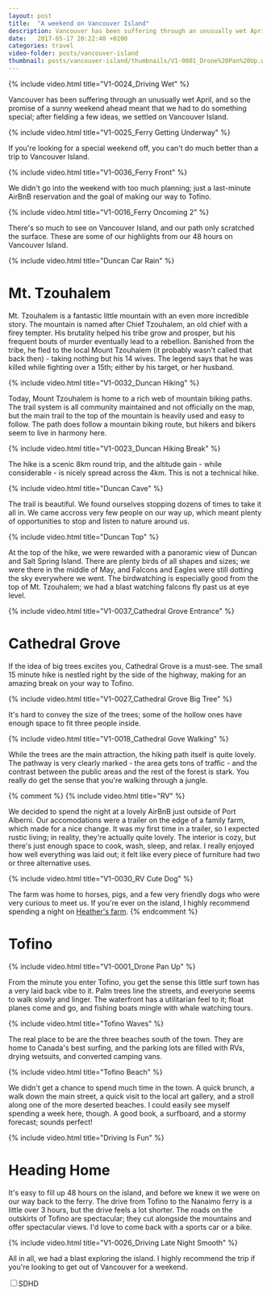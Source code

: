 ```yaml
---
layout: post
title:  "A weekend on Vancouver Island"
description: Vancouver has been suffering through an unusually wet April, and so the promise of a sunny weekend ahead meant that we had to do something special; after fielding a few ideas, we settled on Vancouver Island.
date:   2017-05-17 20:22:40 +0100
categories: travel
video-folder: posts/vancouver-island
thumbnail: posts/vancouver-island/thumbnails/V1-0001_Drone%20Pan%20Up.webmhd.mp4.png
---
```


{% include video.html title="V1-0024_Driving Wet" %}

Vancouver has been suffering through an unusually wet April, and so the promise of a sunny weekend ahead meant that we had to do something special; after fielding a few ideas, we settled on Vancouver Island.

{% include video.html title="V1-0025_Ferry Getting Underway" %}

If you're looking for a special weekend off, you can't do much better than a trip to Vancouver Island.

{% include video.html title="V1-0036_Ferry Front" %}

We didn't go into the weekend with too much planning; just a last-minute AirBnB reservation and the goal of making our way to Tofino.

{% include video.html title="V1-0016_Ferry Oncoming 2" %}

There's so much to see on Vancouver Island, and our path only scratched the surface. These are some of our highlights from our 48 hours on Vancouver Island.

{% include video.html title="Duncan Car Rain" %}

# Mt. Tzouhalem

Mt. Tzouhalem is a fantastic little mountain with an even more incredible story. The mountain is named after Chief Tzouhalem, an old chief with a firey tempter. His brutality helped his tribe grow and prosper, but his frequent bouts of murder eventually lead to a rebellion. Banished from the tribe, he fled to the local Mount Tzouhalem (it probably wasn't called that back then) - taking nothing but his 14 wives. The legend says that he was killed while fighting over a 15th; either by his target, or her husband.

{% include video.html title="V1-0032_Duncan Hiking" %}

Today, Mount Tzouhalem is home to a rich web of mountain biking paths. The trail system is all community maintained and not officially on the map, but the main trail to the top of the mountain is heavily used and easy to follow. The path does follow a mountain biking route, but hikers and bikers seem to live in harmony here.

{% include video.html title="V1-0023_Duncan Hiking Break" %}

The hike is a scenic 8km round trip, and the altitude gain - while considerable - is nicely spread across the 4km. This is not a technical hike.

{% include video.html title="Duncan Cave" %}

The trail is beautiful. We found ourselves stopping dozens of times to take it all in. We came accross very few people on our way up, which meant plenty of opportunities to stop and listen to nature around us.

{% include video.html title="Duncan Top" %}

At the top of the hike, we were rewarded with a panoramic view of Duncan and Salt Spring Island. There are plenty birds of all shapes and sizes; we were there in the middle of May, and Falcons and Eagles were still dotting the sky everywhere we went. The birdwatching is especially good from the top of Mt. Tzouhalem; we had a blast watching falcons fly past us at eye level.

{% include video.html title="V1-0037_Cathedral Grove Entrance" %}

# Cathedral Grove

If the idea of big trees excites you, Cathedral Grove is a must-see. The small 15 minute hike is nestled right by the side of the highway, making for an amazing break on your way to Tofino.

{% include video.html title="V1-0027_Cathedral Grove Big Tree" %}

It's hard to convey the size of the trees; some of the hollow ones have enough space to fit three people inside.

{% include video.html title="V1-0018_Cathedral Gove Walking" %}

While the trees are the main attraction, the hiking path itself is quite lovely. The pathway is very clearly marked - the area gets tons of traffic - and the contrast between the public areas and the rest of the forest is stark. You really do get the sense that you're walking through a jungle.

{% comment %}
{% include video.html title="RV" %}

We decided to spend the night at a lovely AirBnB just outside of Port Alberni. Our accomodations were a trailer on the edge of a family farm, which made for a nice change. It was my first time in a trailer, so I expected rustic living; in reality, they're actually quite lovely. The interior is cozy, but there's just enough space to cook, wash, sleep, and relax. I really enjoyed how well everything was laid out; it felt like every piece of furniture had two or three alternative uses.

{% include video.html title="V1-0030_RV Cute Dog" %}

The farm was home to horses, pigs, and a few very friendly dogs who were very curious to meet us. If you're ever on the island, I highly recommend spending a night on [Heather's farm](https://www.airbnb.ca/rooms/7678613).
{% endcomment %}

# Tofino

{% include video.html title="V1-0001_Drone Pan Up" %}

From the minute you enter Tofino, you get the sense this little surf town has a very laid back vibe to it. Palm trees line the streets, and everyone seems to walk slowly and linger. The waterfront has a utilitarian feel to it; float planes come and go, and fishing boats mingle with whale watching tours.

{% include video.html title="Tofino Waves" %}

The real place to be are the three beaches south of the town. They are home to Canada's best surfing, and the parking lots are filled with RVs, drying wetsuits, and converted camping vans.

{% include video.html title="Tofino Beach" %}

We didn't get a chance to spend much time in the town. A quick brunch, a walk down the main street, a quick visit to the local art gallery, and a stroll along one of the more deserted beaches. I could easily see myself spending a week here, though. A good book, a surfboard, and a stormy forecast; sounds perfect!

{% include video.html title="Driving Is Fun" %}

# Heading Home

It's easy to fill up 48 hours on the island, and before we knew it we were on our way back to the ferry. The drive from Tofino to the Nanaimo ferry is a little over 3 hours, but the drive feels a lot shorter. The roads on the outskirts of Tofino are spectacular; they cut alongside the mountains and offer spectacular views. I'd love to come back with a sports car or a bike.

{% include video.html title="V1-0026_Driving Late Night Smooth" %}

All in all, we had a blast exploring the island. I highly recommend the trip if you're looking to get out of Vancouver for a weekend.

<label class="switch-light switch-candy switch-candy-blue button-quality"><input type="checkbox"><span><span>SD</span><span>HD</span><a></a></span></label>

<script type="text/javascript" src="https://cdnjs.cloudflare.com/ajax/libs/jquery/3.2.1/jquery.min.js"></script>
<script type="text/javascript" src="/assets/jquery.appear.js"></script>
<script type="text/javascript" src="/assets/auto-video.js"></script>

